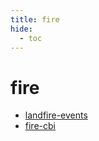 ```yaml
---
title: fire
hide:
  - toc
---
```


# fire

- [landfire-events](/data-library/landfire-events/)  
  <small></small>
- [fire-cbi](/data-library/fire-cbi/)  
  <small></small>